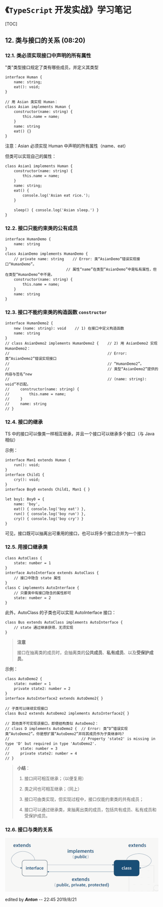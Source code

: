 # 《`TypeScript` 开发实战》学习笔记

[TOC]

## 12. 类与接口的关系 (08:20)

### 12.1. 类必须实现接口中声明的所有属性

"类"类型接口规定了类有哪些成员，并定义其类型

```tsx
interface Human {
    name: string;
    eat(): void;
}

// 用 Asian 类实现 Human：
class Asian implements Human {
    constructor(name: string) {
        this.name = name;
    }
    name: string
    eat() {}
}
```

注意：Asian 必须实现 Human 中声明的所有属性（name、eat）

但类可以实现自己的属性：

```tsx
class Asian1 implements Human {
    constructor(name: string) {
        this.name = name;
    }
    name: string;
    eat() {
        console.log('Asian eat rice.');
    }

    sleep() { console.log('Asian sleep.') }
}
```



### 12.2. 接口只能约束类的公有成员

```tsx
interface HumanDemo {
    name: string
}
class AsianDemo implements HumanDemo {
    // private name: string    // Error: 类“AsianDemo”错误实现接口“HumanDemo”。
                            // 属性“name”在类型“AsianDemo”中是私有属性，但在类型“HumanDemo”中不是。
    constructor(name: string) {
        this.name = name;
    }
    name: string
}
```



### 12.3. 接口不能约束类的构造函数 `constructor`

```tsx
interface HumanDemo2 {
    new (name: string): void    // 1) 在接口中定义构造函数
    name: string
}
// class AsianDemo2 implements HumanDemo2 {    // 2) 用 AsianDemo2 实现 HumanDemo2：
//                                             // Error: 类“AsianDemo2”错误实现接口 
//											   // “HumanDemo2”。
//                                             // 类型“AsianDemo2”提供的内容与签名“new 
//											   // (name: string): void”不匹配。
//     constructor(name: string) {
//         this.name = name;
//     }
//     name: string
// }
```



### 12.4. 接口的继承

TS 中的接口可以像类一样相互继承，并且一个接口可以继承多个接口（与 Java 相似）

示例：

```tsx
interface Man1 extends Human {
    run(): void;
}
interface Child1 {
    cry(): void;
}
interface Boy0 extends Child1, Man1 { }

let boy1: Boy0 = {
    name: 'boy',
    eat() { console.log('boy eat') },
    run() { console.log('boy run') },
    cry() { console.log('boy cry') }
}
```

可见，接口既可以抽离出可重用的接口，也可以将多个接口合并为一个接口



### 12.5. 用接口继承类

```tsx
class AutoClass {
    state: number = 1
}
interface AutoInterface extends AutoClass {
    // 接口中隐含 state 属性
}
class C implements AutoInterface {
    // 只要类中有接口隐含的属性即可
    state: number = 2
}
```

此外，AutoClass 的子类也可以实现 AutoInterface 接口：

```tsx
class Bus extends AutoClass implements AutoInterface {
    // state 通过继承获得，无须实现
}
```




> **注意**
>
> ​	接口在抽离类的成员时，会抽离类的**公共成员**、**私有成员**、以及**受保护成员**。

示例：

```tsx
class AutoDemo2 {
    state: number = 1
    private state2: number = 2
}
interface AutoInterface2 extends AutoDemo2{ }

// 子类可以继续实现接口
class Bus2 extends AutoDemo2 implements AutoInterface2{ }

// 其他类不可实现该接口，即使结构类似 AutoDemo2：
// class D implements AutoDemo2 {  // Error: 类“D”错误实现类“AutoDemo2”。你是想扩展“AutoDemo2”并将其成员作为子类继承吗?
//                                 // Property 'state2' is missing in type 'D' but required in type 'AutoDemo2'.
//     state: number = 3
//     private state2: number = 4
// }
```



> **小结**：
>
> 1. 接口间可相互继承；（以便复用）
>
> 2. 类之间也可相互继承；（同上）
>
> 3. 接口可由类实现，但实现过程中，接口仅能约束类的共有成员；
>
> 4. 接口可以通过继承类，来抽离出类的成员，包括共有成员、私有成员和受保护成员。



### 12.6. 接口与类的关系

![Class vs Interface](./images/L12-01.png)





edited by ***Anton*** -- 22:45 2019/8/21